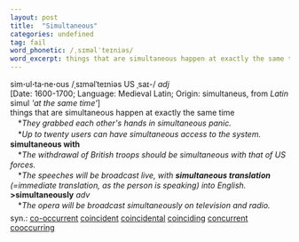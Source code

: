 ```yaml
---
layout: post
title:  "Simultaneous"
categories: undefined
tag: fail
word_phonetic: /ˌsɪməlˈteɪniəs/
word_excerpt: things that are simultaneous happen at exactly the same time
---
```

<DIV style="MARGIN: 0px 0px 5px">sim<B>·</B>ul<B>·</B>ta<B>·</B>ne<B>·</B>ous /ˌsɪməlˈteɪniəs US ˌsaɪ-/ <I>adj</I> <BR>[Date: 1600-1700; Language: Medieval Latin; Origin: simultaneus, from <I>Latin</I> simul <I>'at the same time'</I>]<BR>things that are simultaneous happen at exactly the same time<BR>　*<I>They grabbed each other's hands in simultaneous panic.</I><BR>　*<I>Up to twenty users can have simultaneous access to the system.</I><BR><B>simultaneous with</B><BR>　*<I>The withdrawal of British troops should be simultaneous with that of US forces.</I><BR>　*<I>The speeches will be broadcast live, with <B>simultaneous translation</B> (=immediate translation, as the person is speaking) into English.</I><BR><B>&gt;simultaneously</B> <I>adv</I><BR>　*<I>The opera will be broadcast simultaneously on television and radio.</I></DIV>
<DIV style="MARGIN: 0px 0px 5px">
<DIV style="MARGIN: 4px 0px">syn.: <A href="{{ site.baseurl }}/co-occurrent"><U>co-occurrent</U></A> <A href="{{ site.baseurl }}/coincident"><U>coincident</U></A> <A href="{{ site.baseurl }}/coincidental"><U>coincidental</U></A> <A href="{{ site.baseurl }}/coinciding"><U>coinciding</U></A> <A href="{{ site.baseurl }}/concurrent"><U>concurrent</U></A> <A href="{{ site.baseurl }}/cooccurring"><U>cooccurring</U></A></DIV></DIV>
